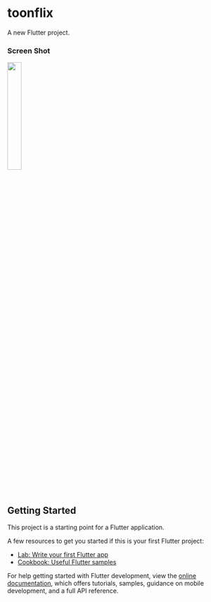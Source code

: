 # toonflix

A new Flutter project.

### Screen Shot
<img src="https://github.com/byldh124/toonflix/assets/78577050/e0e4cf3f-dd1c-4cf1-9ea4-c1aa3c867f77" width="25%">

## Getting Started

This project is a starting point for a Flutter application.

A few resources to get you started if this is your first Flutter project:

- [Lab: Write your first Flutter app](https://docs.flutter.dev/get-started/codelab)
- [Cookbook: Useful Flutter samples](https://docs.flutter.dev/cookbook)

For help getting started with Flutter development, view the
[online documentation](https://docs.flutter.dev/), which offers tutorials,
samples, guidance on mobile development, and a full API reference.
